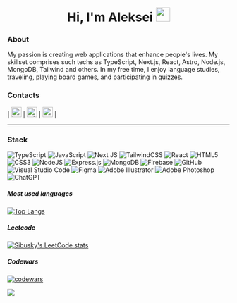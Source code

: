 <h1 align="center">Hi, I'm Aleksei</a> 
<img src="https://github.com/blackcater/blackcater/raw/main/images/Hi.gif" height="32"/>
</h1>

### About
My passion is creating web applications that enhance people's lives. My skillset comprises such techs as TypeScript, Next.js, React, Astro, Node.js, MongoDB, Tailwind and others. In my free time, I enjoy language studies, traveling, playing board games, and participating in quizzes.  

### Contacts
| <a href="https://www.instagram.com/sibusky" target="_blank"><img src="https://upload.wikimedia.org/wikipedia/commons/e/e7/Instagram_logo_2016.svg" alt="instagram logo" height="23"></a> |
<a href="https://t.me/sibusky" target="_blank"><img src="https://upload.wikimedia.org/wikipedia/commons/8/82/Telegram_logo.svg" alt="telegram logo" height="23"></a> | 
<a href="mailto:5325388@gmail.com" target="_blank"><img src="https://upload.wikimedia.org/wikipedia/commons/7/7e/Gmail_icon_%282020%29.svg" alt="gmail logo" height="23"></a> |   

----------

### Stack

![TypeScript](https://img.shields.io/badge/typescript-%23007ACC.svg?style=for-the-badge&logo=typescript&logoColor=white)
![JavaScript](https://img.shields.io/badge/javascript-%23323330.svg?style=for-the-badge&logo=javascript&logoColor=%23F7DF1E)
![Next JS](https://img.shields.io/badge/Next-black?style=for-the-badge&logo=next.js&logoColor=white)
![TailwindCSS](https://img.shields.io/badge/tailwindcss-%2338B2AC.svg?style=for-the-badge&logo=tailwind-css&logoColor=white)
![React](https://img.shields.io/badge/react-%2320232a.svg?style=for-the-badge&logo=react&logoColor=%2361DAFB)
![HTML5](https://img.shields.io/badge/html5-%23E34F26.svg?style=for-the-badge&logo=html5&logoColor=white)
![CSS3](https://img.shields.io/badge/css3-%231572B6.svg?style=for-the-badge&logo=css3&logoColor=white)
![NodeJS](https://img.shields.io/badge/node.js-6DA55F?style=for-the-badge&logo=node.js&logoColor=white)
![Express.js](https://img.shields.io/badge/express.js-%23404d59.svg?style=for-the-badge&logo=express&logoColor=%2361DAFB)
![MongoDB](https://img.shields.io/badge/MongoDB-%234ea94b.svg?style=for-the-badge&logo=mongodb&logoColor=white)
![Firebase](https://img.shields.io/badge/Firebase-039BE5?style=for-the-badge&logo=Firebase&logoColor=white)
![GitHub](https://img.shields.io/badge/github-%23121011.svg?style=for-the-badge&logo=github&logoColor=white)
![Visual Studio Code](https://img.shields.io/badge/Visual%20Studio%20Code-0078d7.svg?style=for-the-badge&logo=visual-studio-code&logoColor=white)
![Figma](https://img.shields.io/badge/figma-%23F24E1E.svg?style=for-the-badge&logo=figma&logoColor=white)
![Adobe Illustrator](https://img.shields.io/badge/adobe%20illustrator-%23FF9A00.svg?style=for-the-badge&logo=adobe%20illustrator&logoColor=white)
![Adobe Photoshop](https://img.shields.io/badge/adobe%20photoshop-%2331A8FF.svg?style=for-the-badge&logo=adobe%20photoshop&logoColor=white)
![ChatGPT](https://img.shields.io/badge/chatGPT-74aa9c?style=for-the-badge&logo=openai&logoColor=white)

##### Most used languages

[![Top Langs](https://github-readme-stats.vercel.app/api/top-langs/?username=Sibusky)](https://github.com/anuraghazra/github-readme-stats)

##### Leetcode

[![Sibusky's LeetCode stats](https://leetcode-stats-six.vercel.app/api?username=Sibusky)](https://github.com/Sibusky/leetcode-stats)   

##### Codewars

[![codewars](https://www.codewars.com/users/Sibusky/badges/small)](https://www.codewars.com/users/Sibusky)    

![](https://komarev.com/ghpvc/?username=Sibusky)
